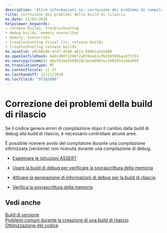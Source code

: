 ```yaml
---
description: 'Altre informazioni su: correzione dei problemi di compilazione della versione'
title: Correzione dei problemi della build di rilascio
ms.date: 11/04/2016
helpviewer_keywords:
- release builds, troubleshooting
- debug builds, memory overwrites
- memory, overwrites
- troubleshooting Visual C++, release builds
- troubleshooting release builds
ms.assetid: a0c0818e-4c47-4fe0-a611-50d61a41bd88
ms.openlocfilehash: 640cd8071206f2abfdea63af633630bbac6f37b1
ms.sourcegitcommit: d6af41e42699628c3e2e6063ec7b03931a49a098
ms.translationtype: MT
ms.contentlocale: it-IT
ms.lasthandoff: 12/11/2020
ms.locfileid: "97162898"
---
```

# <a name="fixing-release-build-problems"></a>Correzione dei problemi della build di rilascio

Se il codice genera errori di compilazione dopo il cambio dalla build di debug alla build di rilascio, è necessario controllare alcune aree.

È possibile ricevere avvisi del compilatore durante una compilazione ottimizzata (versione) non ricevuta durante una compilazione di debug.

- [Esaminare le istruzioni ASSERT](using-verify-instead-of-assert.md)

- [Usare la build di debug per verificare la sovrascrittura della memoria](using-the-debug-build-to-check-for-memory-overwrite.md)

- [Attivare la generazione di informazioni di debug per la build di rilascio](how-to-debug-a-release-build.md)

- [Verifica la sovrascrittura della memoria](checking-for-memory-overwrites.md)

## <a name="see-also"></a>Vedi anche

[Build di versione](release-builds.md)<br/>
[Problemi comuni durante la creazione di una build di rilascio](common-problems-when-creating-a-release-build.md)<br/>
[Ottimizzazione del codice](optimizing-your-code.md)
